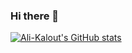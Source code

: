 ### Hi there 👋

[![Ali-Kalout's GitHub stats](https://github-readme-stats.vercel.app/api?username=Ali-Kalout&theme=dark&show_icons=true&include_all_commits=true&count_private=true&hide=Total_Issues)](https://github.com/Ali-Kalout/github-readme-stats)

<!--
**Ali-Kalout/Ali-Kalout** is a ✨ _special_ ✨ repository because its `README.md` (this file) appears on your GitHub profile.

Here are some ideas to get you started:

- 🔭 I’m currently working on ...
- 🌱 I’m currently learning ...
- 👯 I’m looking to collaborate on ...
- 🤔 I’m looking for help with ...
- 💬 Ask me about ...
- 📫 How to reach me: ...
- 😄 Pronouns: ...
- ⚡ Fun fact: ...
-->
